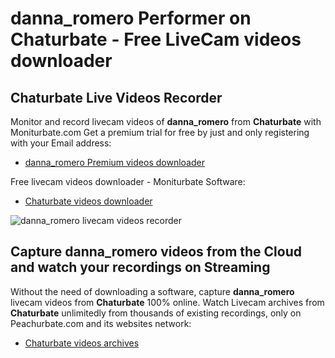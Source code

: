 # danna_romero Performer on Chaturbate - Free LiveCam videos downloader

## Chaturbate Live Videos Recorder

Monitor and record livecam videos of **danna_romero** from **Chaturbate** with Moniturbate.com
Get a premium trial for free by just and only registering with your Email address:
* [danna_romero Premium videos downloader](https://moniturbate.com/request-demo-licence-key.html)

Free livecam videos downloader - Moniturbate Software:
* [Chaturbate videos downloader](https://moniturbate.com/moniturbate-download-software.html)

![danna_romero livecam videos recorder](https://peachurnet.com/templates/moniturbate-software.png)


## Capture danna_romero videos from the Cloud and watch your recordings on Streaming

Without the need of downloading a software, capture **danna_romero** livecam videos from **Chaturbate** 100% online.
Watch Livecam archives from **Chaturbate** unlimitedly from thousands of existing recordings, only on Peachurbate.com and its websites network:
* [Chaturbate videos archives](https://peachurnet.com/)